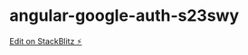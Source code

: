 # angular-google-auth-s23swy

[Edit on StackBlitz ⚡️](https://stackblitz.com/edit/angular-google-auth-s23swy)